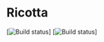 Ricotta
=======
[![Build status](https://travis-ci.org/ricottadeploy/ricotta.svg?branch=master)]
[![Build status](https://ci.appveyor.com/api/projects/status/vewm3aje81ffsjj1?svg=true)]
